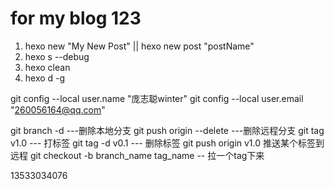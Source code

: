 # for my blog 123

1. hexo new "My New Post" || hexo new post "postName"
2. hexo s --debug
3. hexo clean
4. hexo d -g


git config --local user.name "庞志聪winter"
git config --local user.email "260056164@qq.com"

git branch -d <BranchName>  ---删除本地分支
git push origin --delete <BranchName>  ---删除远程分支
git tag v1.0    --- 打标签
git tag -d v0.1  --- 删除标签
git push origin v1.0 推送某个标签到远程
git checkout -b branch_name tag_name   -- 拉一个tag下来

13533034076